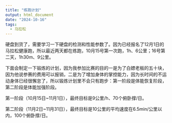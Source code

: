 ```yaml
---
title: "练跑计划"
output: html_document
date: "2024-10-16"
tags: 
  - 马拉松
---
```



<!--more-->

硬盘到货了，需要学习一下硬盘的检测和性能参数了。因为已经报名了12月1日的马拉松健康跑，所以最近两天都在练跑，10月15号第一次跑，1h、6公里；16号第二天，1h30m、9公里。

下面会制定一下锻炼的计划，因为我参加比赛的目的一是为了白嫖老板的五十块，因为他说参赛的费用可以报销，二是为了增加身体的掌控能力，因为长时间的不运动身体已经很懈怠了，所以锻炼计划里不会只有跑步：第一阶段是体能恢复阶段，第二阶段是体能加强阶段。

第一阶段（10月15日~11月1日），最终目标是9公里/h、70个俯卧撑/日。

第二阶段（11月2日~11月31日），最终目标是10公里的平均速度在6.5min/公里以内，100个俯卧撑/日。

